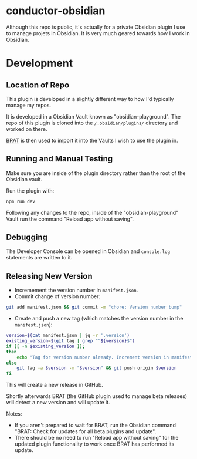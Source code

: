 # conductor-obsidian

Although this repo is public, it's actually for a private Obsidian plugin I use to manage projets in Obsidian. It is very much geared towards how I work in Obsidian.

# Development

## Location of Repo

This plugin is developed in a slightly different way to how I'd typically manage my repos.

It is developed in a Obsidian Vault known as "obsidian-playground". The repo of this plugin is cloned into the `/.obsidian/plugins/` directory and worked on there.

[BRAT](https://tfthacker.com/BRAT) is then used to import it into the Vaults I wish to use the plugin in.

## Running and Manual Testing

Make sure you are inside of the plugin directory rather than the root of the Obsidian vault.

Run the plugin with:

```zsh
npm run dev
```

Following any changes to the repo, inside of the "obsidian-playground" Vault run the command "Reload app without saving".

## Debugging

The Developer Console can be opened in Obsidian and `console.log` statements are written to it.

## Releasing New Version

- Incremement the version number in `manifest.json`.
- Commit change of version number:

```zsh
git add manifest.json && git commit -m "chore: Version number bump"
```

- Create and push a new tag (which matches the version number in the `manifest.json`):

```zsh
version=$(cat manifest.json | jq -r '.version')
existing_version=$(git tag | grep "^${version}$")
if [[ -n $existing_version ]];
then
	echo "Tag for version number already. Increment version in manifest.json"
else
	git tag -a $version -m "$version" && git push origin $version
fi
```

This will create a new release in GitHub.

Shortly afterwards BRAT (the GitHub plugin used to manage beta releases) will detect a new version and will update it.

Notes:

- If you aren't prepared to wait for BRAT, run the Obsidian command "BRAT: Check for updates for all beta plugins and update".
- There should be no need to run "Reload app without saving" for the updated plugin functionality to work once BRAT has performed its update.
